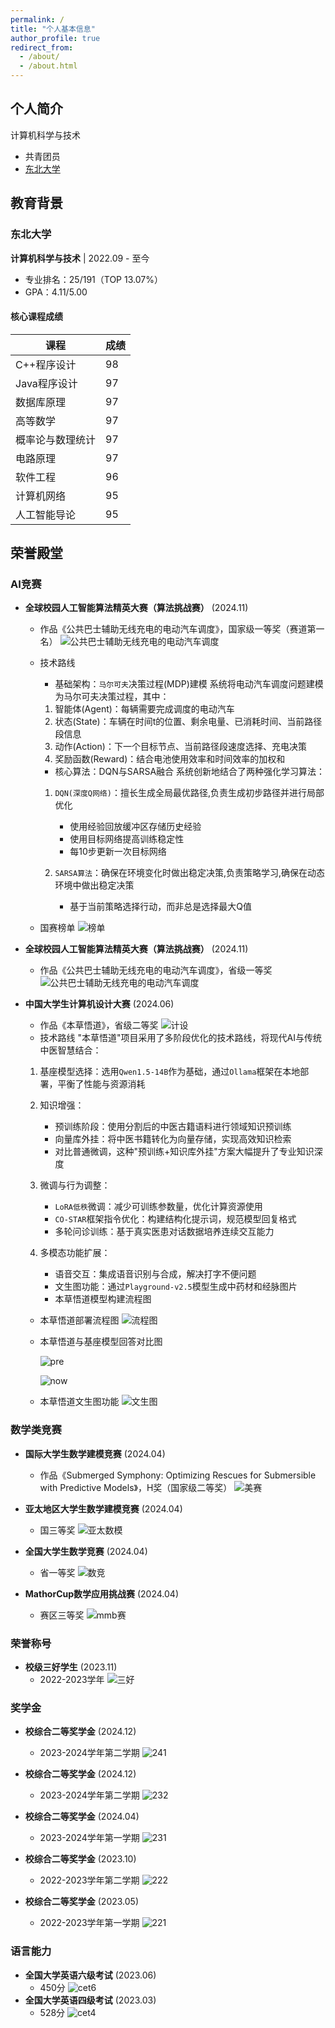 ```yaml
---
permalink: /
title: "个人基本信息"
author_profile: true
redirect_from: 
  - /about/
  - /about.html
---
```


## 个人简介

计算机科学与技术

- 共青团员
- [东北大学](https://ehall.neuq.edu.cn/)

## 教育背景

### 东北大学

**计算机科学与技术** | 2022.09 - 至今

- 专业排名：25/191（TOP 13.07%）
- GPA：4.11/5.00

#### 核心课程成绩

| 课程 | 成绩 |
|------|------|
| C++程序设计 | 98 |
| Java程序设计 | 97 |
| 数据库原理 | 97 |
| 高等数学 | 97 |
| 概率论与数理统计 | 97 |
| 电路原理 | 97 |
| 软件工程 | 96 |
| 计算机网络 | 95 |
| 人工智能导论 | 95 |

## 荣誉殿堂

### AI竞赛

- **全球校园人工智能算法精英大赛（算法挑战赛）** (2024.11)
  - 作品《公共巴士辅助无线充电的电动汽车调度》，国家级一等奖（赛道第一名）
  ![公共巴士辅助无线充电的电动汽车调度](images/挑战国.jpg "挑战国")
  - 技术路线
    - 基础架构：`马尔可夫`决策过程(MDP)建模
    系统将电动汽车调度问题建模为马尔可夫决策过程，其中：

    1. 智能体(Agent)：每辆需要完成调度的电动汽车
    2. 状态(State)：车辆在时间t的位置、剩余电量、已消耗时间、当前路径段信息
    3. 动作(Action)：下一个目标节点、当前路径段速度选择、充电决策
    4. 奖励函数(Reward)：结合电池使用效率和时间效率的加权和

    - 核心算法：DQN与SARSA融合
    系统创新地结合了两种强化学习算法：

    1. `DQN(深度Q网络)`：擅长生成全局最优路径,负责生成初步路径并进行局部优化

       - 使用经验回放缓冲区存储历史经验
       - 使用目标网络提高训练稳定性
       - 每10步更新一次目标网络

    2. `SARSA算法`：确保在环境变化时做出稳定决策,负责策略学习,确保在动态环境中做出稳定决策

       - 基于当前策略选择行动，而非总是选择最大Q值
  - 国赛榜单
  ![榜单](images/bus.png "榜单")

- **全球校园人工智能算法精英大赛（算法挑战赛）** (2024.11)
  - 作品《公共巴士辅助无线充电的电动汽车调度》，省级一等奖
  ![公共巴士辅助无线充电的电动汽车调度](images/挑战省.jpg "挑战省")

- **中国大学生计算机设计大赛** (2024.06)
  - 作品《本草悟道》，省级二等奖
  ![计设](images/激射.jpg "计设")
  - 技术路线
  "本草悟道"项目采用了多阶段优化的技术路线，将现代AI与传统中医智慧结合：

  1. 基座模型选择：选用`Qwen1.5-14B`作为基础，通过`Ollama`框架在本地部署，平衡了性能与资源消耗
  2. 知识增强：

     - 预训练阶段：使用分割后的中医古籍语料进行领域知识预训练
     - 向量库外挂：将中医书籍转化为向量存储，实现高效知识检索
     - 对比普通微调，这种"预训练+知识库外挂"方案大幅提升了专业知识深度
  3. 微调与行为调整：

     - `LoRA低秩`微调：减少可训练参数量，优化计算资源使用
     - `CO-STAR`框架指令优化：构建结构化提示词，规范模型回复格式
     - 多轮问诊训练：基于真实医患对话数据培养连续交互能力

  4. 多模态功能扩展：

     - 语音交互：集成语音识别与合成，解决打字不便问题
     - 文生图功能：通过`Playground-v2.5`模型生成中药材和经脉图片
     - 本草悟道模型构建流程图
  
  - 本草悟道部署流程图
    ![流程图](images/wudao流程.svg "流程图")

  - 本草悟道与基座模型回答对比图
  
    ![pre](images/wudaopre.png "pre")

    ![now](images/wudaonow.png "now")

  - 本草悟道文生图功能
    ![文生图](images/stablediffusion.png "文生图")

### 数学类竞赛

- **国际大学生数学建模竞赛** (2024.04)
  - 作品《Submerged Symphony: Optimizing Rescues for Submersible with Predictive Models》，H奖（国家级二等奖）
  ![美赛](images/数学建模H奖.jpg "美赛h")

- **亚太地区大学生数学建模竞赛** (2024.04)
  - 国三等奖
  ![亚太数模](images/apmcm.jpg "apmcm")

- **全国大学生数学竞赛** (2024.04)
  - 省一等奖
  ![数竞](images/math.jpg "math")

- **MathorCup数学应用挑战赛** (2024.04)
  - 赛区三等奖
  ![mmb赛](images/mmb.jpg "mmb")

### 荣誉称号

- **校级三好学生** (2023.11)
  - 2022-2023学年
![三好](images/3h.jpg "三好")

### 奖学金

- **校综合二等奖学金** (2024.12)
  - 2023-2024学年第二学期
![241](images/241.jpg "241")

- **校综合二等奖学金** (2024.12)
  - 2023-2024学年第二学期
![232](images/232.jpg "232")

- **校综合二等奖学金** (2024.04)
  - 2023-2024学年第一学期
![231](images/231.jpg "231")

- **校综合二等奖学金** (2023.10)
  - 2022-2023学年第二学期
![222](images/222.jpg "222")

- **校综合二等奖学金** (2023.05)
  - 2022-2023学年第一学期
![221](images/221.jpg "221")

### 语言能力

- **全国大学英语六级考试** (2023.06)
  - 450分
![cet6](images/cet6.png "cet6")
- **全国大学英语四级考试** (2023.03)
  - 528分
![cet4](images/cet4.png "cet4")